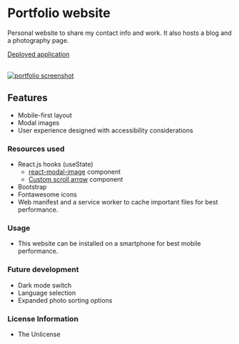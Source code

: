 # Portfolio website
Personal website to share my contact info and work. It also hosts a blog and a photography page.

[Deployed application](https://coryjquirk.herokuapp.com/home)

<br>
<a href="https://coryjquirk.herokuapp.com"><img src="https://raw.githubusercontent.com/coryjquirk/portfolio/master/client/public/assets/images/demo.gif" alt="portfolio screenshot"/></a>

## Features
* Mobile-first layout
* Modal images
* User experience designed with accessibility considerations

### Resources used
* React.js hooks (useState)
    * [react-modal-image](https://github.com/aautio/react-modal-image) component
    * [Custom scroll arrow](https://medium.com/better-programming/create-a-scroll-to-top-arrow-using-react-hooks-18586890fedc) component
* Bootstrap
* Fontawesome icons
* Web manifest and a service worker to cache important files for best performance.

### Usage
* This website can be installed on a smartphone for best mobile performance.

### Future development
* Dark mode switch
* Language selection
* Expanded photo sorting options

### License Information
* The Unlicense


